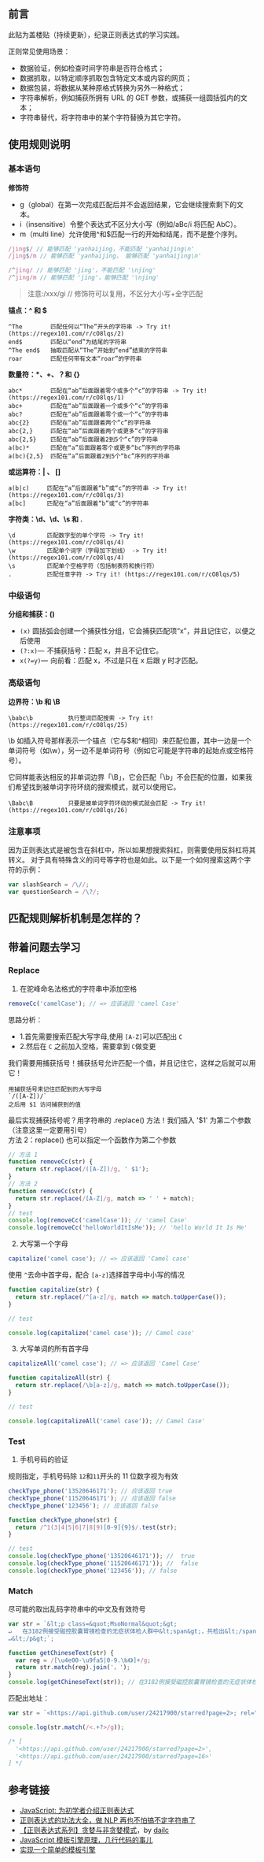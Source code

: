 ## 前言

此贴为盖楼贴（持续更新），纪录正则表达式的学习实践。

正则常见使用场景：

-   数据验证，例如检查时间字符串是否符合格式；
-   数据抓取，以特定顺序抓取包含特定文本或内容的网页；
-   数据包装，将数据从某种原格式转换为另外一种格式；
-   字符串解析，例如捕获所拥有 URL 的 GET 参数，或捕获一组圆括弧内的文本；
-   字符串替代，将字符串中的某个字符替换为其它字符。

## 使用规则说明

### 基本语句

**修饰符**

-   g（global）在第一次完成匹配后并不会返回结果，它会继续搜索剩下的文本。
-   i（insensitive）令整个表达式不区分大小写（例如/aBc/i 将匹配 AbC）。
-   m（multi line）允许使用^和$匹配一行的开始和结尾，而不是整个序列。

```js
/jing$/ // 能够匹配 'yanhaijing，不能匹配 'yanhaijing\n'
/jing$/m // 能够匹配 'yanhaijing， 能够匹配 'yanhaijing\n'

/^jing/ // 能够匹配 'jing'，不能匹配 '\njing'
/^jing/m // 能够匹配 'jing'，能够匹配 '\njing'
```

> 注意:/xxx/gi // 修饰符可以复用，不区分大小写+全字匹配

**锚点：^ 和 $**

```shell
^The        匹配任何以“The”开头的字符串 -> Try it! (https://regex101.com/r/cO8lqs/2)
end$        匹配以“end”为结尾的字符串
^The end$   抽取匹配从“The”开始到“end”结束的字符串
roar        匹配任何带有文本“roar”的字符串
```

**数量符：\*、+、？和 {}**

```shell
abc*        匹配在“ab”后面跟着零个或多个“c”的字符串 -> Try it! (https://regex101.com/r/cO8lqs/1)
abc+        匹配在“ab”后面跟着一个或多个“c”的字符串
abc?        匹配在“ab”后面跟着零个或一个“c”的字符串
abc{2}      匹配在“ab”后面跟着两个“c”的字符串
abc{2,}     匹配在“ab”后面跟着两个或更多“c”的字符串
abc{2,5}    匹配在“ab”后面跟着2到5个“c”的字符串
a(bc)*      匹配在“a”后面跟着零个或更多“bc”序列的字符串
a(bc){2,5}  匹配在“a”后面跟着2到5个“bc”序列的字符串
```

**或运算符：| 、 \[\]**

```shell
a(b|c)     匹配在“a”后面跟着“b”或“c”的字符串 -> Try it! (https://regex101.com/r/cO8lqs/3)
a[bc]      匹配在“a”后面跟着“b”或“c”的字符串
```

**字符类：\\d、\\d、\\s 和 .**

```shell
\d         匹配数字型的单个字符 -> Try it! (https://regex101.com/r/cO8lqs/4)
\w         匹配单个词字（字母加下划线） -> Try it! (https://regex101.com/r/cO8lqs/4)
\s         匹配单个空格字符（包括制表符和换行符）
.          匹配任意字符 -> Try it! (https://regex101.com/r/cO8lqs/5)
```

### 中级语句

**分组和捕获：()**

-   `(x)` 圆括弧会创建一个捕获性分组，它会捕获匹配项“x”，并且记住它，以便之后使用
-   `(?:x)`—  不捕获括号：匹配 x，并且不记住它。
-   `x(?=y)`—  向前看：匹配 x，不过是只在 x 后跟 y 时才匹配。

### 高级语句

**边界符：\\b 和 \\B**

```shell
\babc\b          执行整词匹配搜索 -> Try it! (https://regex101.com/r/cO8lqs/25)
```

\\b 如插入符号那样表示一个锚点（它与$和^相同）来匹配位置，其中一边是一个单词符号（如\\w），另一边不是单词符号（例如它可能是字符串的起始点或空格符号）。

它同样能表达相反的非单词边界「\\B」，它会匹配「\\b」不会匹配的位置，如果我们希望找到被单词字符环绕的搜索模式，就可以使用它。

```shell
\Babc\B          只要是被单词字符环绕的模式就会匹配 -> Try it! (https://regex101.com/r/cO8lqs/26)
```

### 注意事项

因为正则表达式是被包含在斜杠中，所以如果想搜索斜杠，则需要使用反斜杠将其转义。 对于具有特殊含义的问号等字符也是如此。以下是一个如何搜索这两个字符的示例：

```js
var slashSearch = /\//;
var questionSearch = /\?/;
```

## 匹配规则解析机制是怎样的？

## 带着问题去学习

### Replace

1.  在驼峰命名法格式的字符串中添加空格

```js
removeCc('camelCase'); // => 应该返回 'camel Case'
```

思路分析：

-   1.首先需要搜索匹配大写字母,使用 `[A-Z]`可以匹配出 `C`
-   2.然后在 `C` 之前加入空格，需要拿到 `C`做变更

我们需要用捕获括号！捕获括号允许匹配一个值，并且记住它，这样之后就可以用它！

```shell
用捕获括号来记住匹配到的大写字母
`/([A-Z])/`
之后用 $1 访问捕获到的值
```

最后实现捕获括号呢？用字符串的 .replace() 方法！我们插入 '$1' 为第二个参数（注意这里一定要用引号）  
方法 2：replace() 也可以指定一个函数作为第二个参数

```js
// 方法 1
function removeCc(str) {
  return str.replace(/([A-Z])/g, ' $1');
}
// 方法 2
function removeCc(str) {
  return str.replace(/[A-Z]/g, match => ' ' + match);
}
// test
console.log(removeCc('camelCase')); // 'camel Case'
console.log(removeCc('helloWorldItIsMe')); // 'hello World It Is Me'
```

2.  大写第一个字母

```js
capitalize('camel case'); // => 应该返回 'Camel case'
```

使用 `^`去命中首字母，配合 `[a-z]`选择首字母中小写的情况

```js
function capitalize(str) {
  return str.replace(/^[a-z]/g, match => match.toUpperCase());
}

// test

console.log(capitalize('camel case')); // Camel case'
```

3.  大写单词的所有首字母

```js
capitalizeAll('camel case'); // => 应该返回 'Camel Case'

function capitalizeAll(str) {
  return str.replace(/\b[a-z]/g, match => match.toUpperCase());
}

// test

console.log(capitalizeAll('camel case')); // Camel Case'
```

### Test

1.  手机号码的验证

规则指定，手机号码除 `12`和`11`开头的 11 位数字视为有效

```js
checkType_phone('13520646171'); // 应该返回 true
checkType_phone('11520646171'); // 应该返回 false
checkType_phone('123456'); // 应该返回 false

function checkType_phone(str) {
  return /^1(3|4|5|6|7|8|9)[0-9]{9}$/.test(str);
}

// test
console.log(checkType_phone('13520646171')); //  true
console.log(checkType_phone('11520646171')); //  false
console.log(checkType_phone('123456')); // false
```

### Match

尽可能的取出乱码字符串中的中文及有效符号

```js
var str = `&lt;p class=&quot;MsoNormal&quot;&gt;
↵	在3182例接受磁控胶囊胃镜检查的无症状体检人群中&lt;span&gt;，共检出&lt;/span&gt;7例胃癌，这意味着无症状人群的胃癌检出率为2.2‰，其中50岁以上人群胃癌检出率高达7.4‰！这一研究成果刊发于美国消化领域权威学术期刊GIE&lt;span&gt;（&lt;/span&gt;Gastrointestinal Endoscopy，译名《消化内镜》&lt;span&gt;）。&lt;/span&gt;
↵&lt;/p&gt;`;

function getChineseText(str) {
  var reg = /[\u4e00-\u9fa5|0-9.\‰《》]+/g;
  return str.match(reg).join('，');
}
console.log(getChineseText(str)); // 在3182例接受磁控胶囊胃镜检查的无症状体检人群中，共检出，7例胃癌，这意味着无症状人群的胃癌检出率为2.2‰，其中50岁以上人群胃癌检出率高达7.4‰，这一研究成果刊发于美国消化领域权威学术期刊，译名《消化内镜》
```

匹配出地址：

```js
var str = `<https://api.github.com/user/24217900/starred?page=2>; rel="next", <https://api.github.com/user/24217900/starred?page=16>; rel="last"`;

console.log(str.match(/<.+?>/g));

/* [
  '<https://api.github.com/user/24217900/starred?page=2>',
  '<https://api.github.com/user/24217900/starred?page=16>'
] */
```

## 参考链接

-   [JavaScript: 为初学者介绍正则表达式](http://www.xiaojichao.com/post/regex.html)
-   [正则表达式的功法大全，做 NLP 再也不怕搞不定字符串了](https://zhuanlan.zhihu.com/p/46354534)
-   [【正则表达式系列】贪婪与非贪婪模式](https://dailc.github.io/2017/07/06/regularExpressionGreedyAndLazy.html)，by [dailc](https://github.com/dailc)
-   [JavaScript 模板引擎原理，几行代码的事儿](https://www.cnblogs.com/hustskyking/p/principle-of-javascript-template.html)
-   [实现一个简单的模板引擎](http://www.alloyteam.com/2016/10/implement-a-simple-template-engine/)